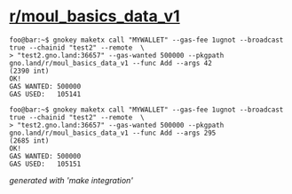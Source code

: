 # [r/moul_basics_data_v1](https://test2.gno.land/r/moul_basics_data_v1)

```console
foo@bar:~$ gnokey maketx call "MYWALLET" --gas-fee 1ugnot --broadcast true --chainid "test2" --remote  \
> "test2.gno.land:36657" --gas-wanted 500000 --pkgpath gno.land/r/moul_basics_data_v1 --func Add --args 42
(2390 int)
OK!
GAS WANTED: 500000
GAS USED:   105141
```

```console
foo@bar:~$ gnokey maketx call "MYWALLET" --gas-fee 1ugnot --broadcast true --chainid "test2" --remote  \
> "test2.gno.land:36657" --gas-wanted 500000 --pkgpath gno.land/r/moul_basics_data_v1 --func Add --args 295
(2685 int)
OK!
GAS WANTED: 500000
GAS USED:   105151
```


_generated with 'make integration'_
